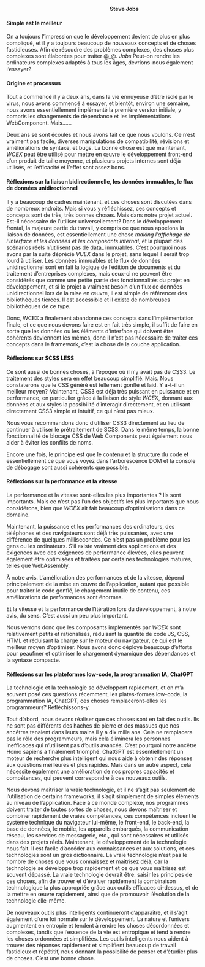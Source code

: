 <!--DESC: {icon:{name:"lightbulb_circle",pkg:"mdi",type:"filled"},id:4} -->
<p align=center><svg width=8em src="@/@wcex/doc/assets/jobs.svg » ></svg></p>

#### Hommage et nostalgie au plus grand homme de notre temps ---- **Steve Jobs**

#### Simple est le meilleur

On a toujours l’impression que le développement devient de plus en plus compliqué, et il y a toujours beaucoup de nouveaux concepts et de choses fastidieuses. Afin de résoudre des problèmes complexes, des choses plus complexes sont élaborées pour traiter @\_@.
_Jobs_ Peut-on rendre les ordinateurs complexes adaptés à tous les âges, devrions-nous également l’essayer?

#### Origine et processus

Tout a commencé il y a deux ans, dans la vie ennuyeuse d’être isolé par le virus, nous avons commencé à essayer, et bientôt, environ une semaine, nous avons essentiellement implémenté la première version initiale, y compris les changements de dépendance et les implémentations WebComponent. Mais......

Deux ans se sont écoulés et nous avons fait ce que nous voulons. Ce n’est vraiment pas facile, diverses manipulations de compatibilité, révisions et améliorations de syntaxe, et bugs. La bonne chose est que maintenant, _WCEX_ peut être utilisé pour mettre en œuvre le développement front-end d’un produit de taille moyenne, et plusieurs projets internes sont déjà utilisés, et l’efficacité et l’effet sont assez bons.

#### Réflexions sur la liaison bidirectionnelle, les données immuables, le flux de données unidirectionnel

Il y a beaucoup de cadres maintenant, et ces choses sont discutées dans de nombreux endroits. Mais si vous y réfléchissez, ces concepts et concepts sont de très, très bonnes choses. Mais dans notre projet actuel. Est-il nécessaire de l’utiliser universellement?
Dans le développement frontal, la majeure partie du travail, y compris ce que nous appelons la liaison de données, est essentiellement une chose _making l’affichage de l’interface et les données et les composants internal_, et la plupart des scénarios réels n’utilisent pas de data_ immuables.
C’est pourquoi nous avons par la suite déprécié _VUEX_ dans le projet, sans lequel il serait trop lourd à utiliser. Les données immuables et le flux de données unidirectionnel sont en fait la logique de l’édition de documents et du traitement d’entreprises complexes, mais ceux-ci ne peuvent être considérés que comme une petite partie des fonctionnalités du projet en développement, et si le projet a vraiment besoin d’un flux de données unidirectionnel lors de la mise en œuvre, il est simple de référencer des bibliothèques tierces. Il est accessible et il existe de nombreuses bibliothèques de ce type.

Donc, WCEX a finalement abandonné ces concepts dans l’implémentation finale, et ce que nous devons faire est en fait très simple, il suffit de faire en sorte que les données ou les éléments d’interface qui doivent être cohérents deviennent les mêmes, donc il n’est pas nécessaire de traiter ces concepts dans le framework, c’est la chose de la couche application.

#### Réflexions sur SCSS LESS

Ce sont aussi de bonnes choses, à l’époque où il n’y avait pas de CSS3. Le traitement des styles sera en effet beaucoup simplifié.
Mais. Nous constaterons que le CSS généré est tellement gonflé et laid. Y a-t-il un meilleur moyen?
Maintenant, CSS3 est déjà très puissant en puissance et en performance, en particulier grâce à la liaison de style _WCEX_, donnant aux données et aux styles la possibilité d’interagir directement, et en utilisant directement CSS3 simple et intuitif, ce qui n’est pas mieux.

Nous vous recommandons donc d’utiliser CSS3 directement au lieu de continuer à utiliser le prétraitement de SCSS. Dans le même temps, la bonne fonctionnalité de blocage CSS de Web Components peut également nous aider à éviter les conflits de noms.

Encore une fois, le principe est que le contenu et la structure du code et essentiellement ce que vous voyez dans l’arborescence DOM et la console de débogage sont aussi cohérents que possible.

#### Réflexions sur la performance et la vitesse

La performance et la vitesse sont-elles les plus importantes ? Ils sont importants. Mais ce n’est pas l’un des objectifs les plus importants que nous considérons, bien que _WCEX_ ait fait beaucoup d’optimisations dans ce domaine.

Maintenant, la puissance et les performances des ordinateurs, des téléphones et des navigateurs sont déjà très puissantes, avec une différence de quelques millisecondes. Ce n’est pas un problème pour les gens ou les ordinateurs. S’il existe vraiment des applications et des exigences avec des exigences de performance élevées, elles peuvent également être optimisées et traitées par certaines technologies matures, telles que WebAssembly.

À notre avis. L’amélioration des performances et de la vitesse, dépend principalement de la mise en œuvre de l’application, autant que possible pour traiter le code gonflé, le chargement inutile de contenu, ces améliorations de performances sont énormes.

Et la vitesse et la performance de l’itération lors du développement, à notre avis, du sens. C’est aussi un peu plus important.

Nous verrons donc que les composants implémentés par _WCEX_ sont relativement petits et rationalisés, réduisant la quantité de code JS, CSS, HTML et réduisant la charge sur le moteur du navigateur, ce qui est le meilleur moyen d’optimiser. Nous avons donc déployé beaucoup d’efforts pour peaufiner et optimiser le chargement dynamique des dépendances et la syntaxe compacte.

#### Réflexions sur les plateformes low-code, la programmation IA, ChatGPT

La technologie et la technologie se développent rapidement, et on m’a souvent posé ces questions récemment, les plates-formes low-code, la programmation IA, ChatGPT, ces choses remplaceront-elles les programmeurs? Réfléchissons-y.

Tout d’abord, nous devons réaliser que ces choses sont en fait des outils. Ils ne sont pas différents des haches de pierre et des massues que nos ancêtres tenaient dans leurs mains il y a dix mille ans. Cela ne remplacera pas le rôle des programmeurs, mais cela éliminera les personnes inefficaces qui n’utilisent pas d’outils avancés. C’est pourquoi notre ancêtre Homo sapiens a finalement triomphé. ChatGPT est essentiellement un moteur de recherche plus intelligent qui nous aide à obtenir des réponses aux questions meilleures et plus rapides. Mais dans un autre aspect, cela nécessite également une amélioration de nos propres capacités et compétences, qui peuvent correspondre à ces nouveaux outils.

Nous devons maîtriser la vraie technologie, et il ne s’agit pas seulement de l’utilisation de certains frameworks, il s’agit simplement de simples éléments au niveau de l’application. Face à ce monde complexe, nos programmes doivent traiter de toutes sortes de choses, nous devons maîtriser et combiner rapidement de vraies compétences, ces compétences incluent le système technique du navigateur lui-même, le front-end, le back-end, la base de données, le mobile, les appareils embarqués, la communication réseau, les services de messagerie, etc., qui sont nécessaires et utilisés dans des projets réels. Maintenant, le développement de la technologie nous fait. Il est facile d’accéder aux connaissances et aux solutions, et ces technologies sont un gros dictionnaire. La vraie technologie n’est pas le nombre de choses que vous connaissez et maîtrisez déjà, car la technologie se développe trop rapidement et ce que vous maîtrisez est souvent dépassé. La vraie technologie devrait être: saisir les principes de ces choses, afin de trouver et d’évaluer rapidement la combinaison technologique la plus appropriée grâce aux outils efficaces ci-dessus, et de la mettre en œuvre rapidement, ainsi que de promouvoir l’évolution de la technologie elle-même.

De nouveaux outils plus intelligents continueront d’apparaître, et il s’agit également d’une loi normale sur le développement. La nature et l’univers augmentent en entropie et tendent à rendre les choses désordonnées et complexes, tandis que l’essence de la vie est entropique et tend à rendre les choses ordonnées et simplifiées. Les outils intelligents nous aident à trouver des réponses rapidement et simplifient beaucoup de travail fastidieux et répétitif, nous donnant la possibilité de penser et d’étudier plus de choses. C’est une bonne chose.
